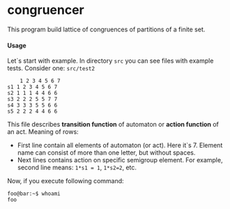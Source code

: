 # congruencer
This program build lattice of congruences of partitions of a finite set.
#### Usage
Let\`s start with example. In directory `src` you can see files with example tests.
Consider one: `src/test2`

        1 2 3 4 5 6 7
    s1 1 2 3 4 5 6 7
    s2 1 1 1 4 4 6 6
    s3 2 2 2 5 5 7 7
    s4 3 3 3 5 5 6 6
    s5 2 2 2 4 4 6 6

This file describes **transition function** of automaton or **action function** of an act. Meaning of rows:
 - First line contain all elements of automaton (or act). Here it\`s 7. Element name can consist of more than one letter, but without spaces.
 - Next lines contains action on specific semigroup element. For example, second line means: `1*s1 = 1`,  `1*s2=2`, etc.

Now, if you execute following command:
```console
foo@bar:~$ whoami
foo
```
